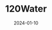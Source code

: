 ---  
layout: startup_page  
title: "120Water"  
id: "120water.com"  
permalink: "/120water120water.com01102024/"  
website: "https://120water.com/"  
funding_round: "Growth Investment"  
funding_amount: "$43M"  
investors: "Edison Partners, Allos Ventures"  
about: "120Water provides a cloud-based water management and testing system used by municipalities and water professionals to manage water quality programs. Its integrated software solution offers seamless test coordination, secure data handling, and reporting, empowering regulators and utilities to oversee compliance and improve public transparency. The platform addresses the challenges of meeting regulations like the Lead and Copper Rule Improvements (LCRI)."  
markets: "GovTech, Water Management, ESG, Software Development, Compliance, Software, Water, Water Purification"  
hq: "Zionsville, Indiana, United States"  
founded_year: "2016"  
linkedin: "https://www.linkedin.com/company/120water"  
twitter: "https://twitter.com/120_Water"  
instagram: ""  
facebook: "https://www.facebook.com/120water"  
crunchbase: "https://www.crunchbase.com/organization/120wateraudit"  
pitchbook: "https://pitchbook.com/profiles/company/178739-38"  

date_display: "10-Jan-2024"  
date: "2024-01-10"

# SEO Optimization  
meta_title: "120Water - Growth Investment Funding ($43M)"  
meta_description: "120Water, 120Water provides a cloud-based water management and testing system used by municipalities and water professionals to manage water quality programs. I..."  
meta_keywords: "120Water, GovTech, Water Management, ESG, Software Development, Compliance, Software, Water, Water Purification, Growth Investment funding"  
canonical_url: "https://startup.projectstartups.com/120water120water.com01102024/"  
---